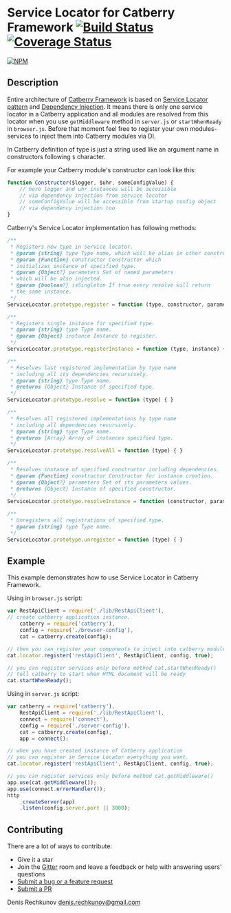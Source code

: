 # Service Locator for Catberry Framework [![Build Status](https://travis-ci.org/catberry/catberry-locator.png?branch=master)](https://travis-ci.org/catberry/catberry-locator) [![Coverage Status](https://coveralls.io/repos/catberry/catberry-locator/badge.png?branch=master)](https://coveralls.io/r/catberry/catberry-locator?branch=master)
[![NPM](https://nodei.co/npm/catberry-locator.png)](https://nodei.co/npm/catberry-locator/)

## Description

Entire architecture of [Catberry Framework](https://github.com/catberry/catberry)
is based on [Service Locator pattern](http://en.wikipedia.org/wiki/Service_locator_pattern) 
and [Dependency Injection](http://en.wikipedia.org/wiki/Dependency_injection).
It means there is only one service locator in a Catberry application and all
modules are resolved from this locator when you use `getMiddleware` method in
`server.js` or `startWhenReady` in `browser.js`.
Before that moment feel free to register your own modules-services to inject 
them into Catberry modules via DI.

In Catberry definition of type is just a string used like an argument name 
in constructors following `$` character.

For example your Catberry module's constructor can look like this:

```javascript
function Constructor($logger, $uhr, someConfigValue) {
	// here logger and uhr instances will be accessible
	// via dependency injection from service locator
	// someConfigValue will be accessible from startup config object
	// via dependency injection too
}
```

Catberry's Service Locator implementation has following methods:

```javascript
/**
 * Registers new type in service locator.
 * @param {string} type Type name, which will be alias in other constructors.
 * @param {Function} constructor Constructor which
 * initializes instance of specified type.
 * @param {Object?} parameters Set of named parameters
 * which will be also injected.
 * @param {boolean?} isSingleton If true every resolve will return
 * the same instance.
 */
ServiceLocator.prototype.register = function (type, constructor, parameters, isSingleton){ }

/**
 * Registers single instance for specified type.
 * @param {string} type Type name.
 * @param {Object} instance Instance to register.
 */
ServiceLocator.prototype.registerInstance = function (type, instance) { }

/**
 * Resolves last registered implementation by type name
 * including all its dependencies recursively.
 * @param {string} type Type name.
 * @returns {Object} Instance of specified type.
 */
ServiceLocator.prototype.resolve = function (type) { }

/**
 * Resolves all registered implementations by type name
 * including all dependencies recursively.
 * @param {string} type Type name.
 * @returns {Array} Array of instances specified type.
 */
ServiceLocator.prototype.resolveAll = function (type) { }

/**
 * Resolves instance of specified constructor including dependencies.
 * @param {Function} constructor Constructor for instance creation.
 * @param {Object?} parameters Set of its parameters values.
 * @returns {Object} Instance of specified constructor.
 */
ServiceLocator.prototype.resolveInstance = function (constructor, parameters) { }

/**
 * Unregisters all registrations of specified type.
 * @param {string} type Type name.
 */
ServiceLocator.prototype.unregister = function (type) { }
```

## Example

This example demonstrates how to use Service Locator in Catberry Framework.

Using in `browser.js` script:

```javascript
var RestApiClient = require('./lib/RestApiClient'),
// create catberry application instance.
	catberry = require('catberry'),
	config = require('./browser-config'),
	cat = catberry.create(config);

// then you can register your components to inject into catberry modules.
cat.locator.register('restApiClient', RestApiClient, config, true);

// you can register services only before method cat.startWhenReady()
// tell catberry to start when HTML document will be ready
cat.startWhenReady();

```

Using in `server.js` script:

```javascript
var catberry = require('catberry'),
	RestApiClient = require('./lib/RestApiClient'),
	connect = require('connect'),
	config = require('./server-config'),
	cat = catberry.create(config),
	app = connect();

// when you have created instance of Catberry application
// you can register in Service Locator everything you want.
cat.locator.register('restApiClient', RestApiClient, config, true);

// you can register services only before method cat.getMiddleware()
app.use(cat.getMiddleware());
app.use(connect.errorHandler());
http
	.createServer(app)
	.listen(config.server.port || 3000);

```

## Contributing

There are a lot of ways to contribute:

* Give it a star
* Join the [Gitter](https://gitter.im/catberry/catberry) room and leave a feedback or help with answering users' questions
* [Submit a bug or a feature request](https://github.com/catberry/catberry-locator/issues)
* [Submit a PR](https://github.com/catberry/catberry-locator/blob/develop/CONTRIBUTING.md)

Denis Rechkunov <denis.rechkunov@gmail.com>